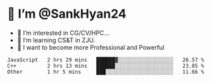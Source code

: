 # 👋 I’m @SankHyan24

- 👀 I’m interested in CG/CV/HPC...
- 🌱 I’m learning CS&T in ZJU.
- 💞️ I want to become more Professional and Powerful


<!---
SankHyan24/SankHyan24 is a ✨ special ✨ repository because its `README.md` (this file) appears on your GitHub profile.
You can click the Preview link to take a look at your changes.
--->
<!--START_SECTION:waka-->

```text
JavaScript   2 hrs 29 mins   ██████▓░░░░░░░░░░░░░░░░░░   26.57 %
C++          2 hrs 13 mins   ██████░░░░░░░░░░░░░░░░░░░   23.85 %
Other        1 hr 5 mins     ███░░░░░░░░░░░░░░░░░░░░░░   11.66 %
```

<!--END_SECTION:waka-->

